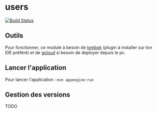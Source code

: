 # users

[![Build Status](https://travis-ci.com/Noice-Team/users.svg?branch=master)](https://travis-ci.com/Noice-Team/users)


## Outils

Pour fonctionner, ce module à besoin de [lombok](https://projectlombok.org/) (plugin à installer sur ton IDE préféré) et de [gcloud](https://cloud.google.com/sdk/docs/downloads-interactive) si besoin de deployer depuis le pc.

## Lancer l'application

Pour lancer l'application : `mvn appengine:run`

## Gestion des versions

TODO
